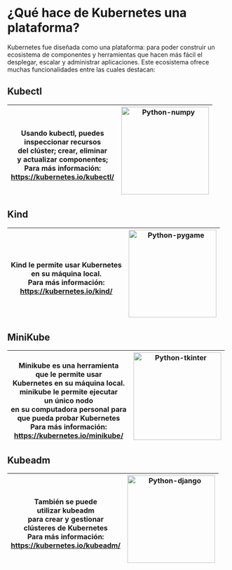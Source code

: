 # ¿Qué hace de Kubernetes una plataforma? 

Kubernetes fue diseñada como una plataforma: para poder construir un ecosistema de componentes y herramientas que hacen más fácil el desplegar, escalar y administrar aplicaciones. Este ecosistema ofrece muchas funcionalidades entre las cuales destacan:

## Kubectl

|<div>  <br> Usando kubectl, puedes <br> inspeccionar recursos <br> del clúster; crear, eliminar <br> y actualizar componentes; <br> Para más información: <br> <a href="https://kubernetes.io/docs/tasks/tools/install-kubectl/">https://kubernetes.io/kubectl/</a> </div>| <img width="200" src="https://phoenixnap.com/blog/wp-content/uploads/2020/01/kubectl-300x200.jpg" alt="Python-numpy">|
|---|---|

## Kind

|<div>  <br> Kind le permite usar Kubernetes <br> en su máquina local. <br> Para más información: <br> <a href="https://kind.sigs.k8s.io/docs/user/quick-start/">https://kubernetes.io/kind/</a> </div>| <img width="200" src="https://miro.medium.com/max/3200/1*8BSDPRDstq-CqPzCRBgKGA.png" alt="Python-pygame">|
|---|---|

## MiniKube

|<div>  <br> Minikube es una herramienta<br> que le permite usar <br> Kubernetes en su máquina local. <br> minikube le permite ejecutar <br> un único nodo <br> en su computadora personal para <br> que pueda probar Kubernetes <br> Para más información: <br> <a href="https://minikube.sigs.k8s.io/docs/start/">https://kubernetes.io/minikube/</a> </div>| <img width="200" src="https://www2.deloitte.com/content/dam/Deloitte/es/Images/promo_images/tecnologia/Deloitte-Es-Tecnologia-Minikube-1x1.jpg" alt="Python-tkinter">|
|---|---|

## Kubeadm

|<div>  <br> También se puede <br> utilizar kubeadm <br>para crear y gestionar <br>clústeres de Kubernetes <br>Para más información: <br> <a href="https://kubernetes.io/docs/setup/production-environment/tools/kubeadm/install-kubeadm/">https://kubernetes.io/kubeadm/</a>  </div>| <img width="200" src="https://blog.polyaxon.com/static/9914fd3ebd12aac1140e1202e91ae2e3/6a62d/kubeadm.png" alt="Python-django">|
|---|---|